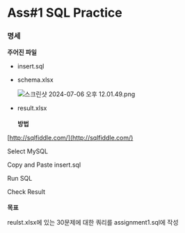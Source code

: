 # Ass#1 SQL Practice


### 명세

**주어진 파일**

- insert.sql
- schema.xlsx
    
    ![스크린샷 2024-07-06 오후 12.01.49.png](https://github.com/0214wnstjd/ITE2038/assets/109850168/da8cb325-ae41-403e-954d-d97d95c403b6)
    
- result.xlsx
<br/><br/>
**방법**

[http://sqlfiddle.com/](http://sqlfiddle.com/)

Select MySQL

Copy and Paste insert.sql 

Run SQL

Check Result
<br/><br/>
**목표**

reulst.xlsx에 있는 30문제에 대한 쿼리를 assignment1.sql에 작성
